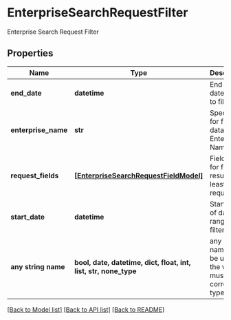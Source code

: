 # EnterpriseSearchRequestFilter

Enterprise Search Request Filter

## Properties
Name | Type | Description | Notes
------------ | ------------- | ------------- | -------------
**end_date** | **datetime** | End Date of date range to filter | [optional] 
**enterprise_name** | **str** | Specify this for filtering data by the Enterprise Name | [optional] 
**request_fields** | [**[EnterpriseSearchRequestFieldModel]**](EnterpriseSearchRequestFieldModel.md) | Fields used for filtering results. At least one is required | [optional] 
**start_date** | **datetime** | Start Date of date range to filter | [optional] 
**any string name** | **bool, date, datetime, dict, float, int, list, str, none_type** | any string name can be used but the value must be the correct type | [optional]

[[Back to Model list]](../README.md#documentation-for-models) [[Back to API list]](../README.md#documentation-for-api-endpoints) [[Back to README]](../README.md)


